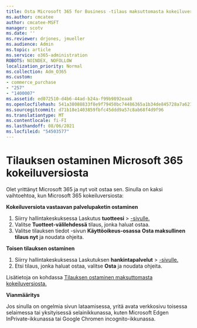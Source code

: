 ```yaml
---
title: Osta Microsoft 365 for Business -tilaus maksuttomasta kokeiluversiosta
ms.author: cmcatee
author: cmcatee-MSFT
manager: scotv
ms.date: ''
ms.reviewer: drjones, jmueller
ms.audience: Admin
ms.topic: article
ms.service: o365-administration
ROBOTS: NOINDEX, NOFOLLOW
localization_priority: Normal
ms.collection: Adm_O365
ms.custom:
- commerce_purchase
- "257"
- "1400007"
ms.assetid: ed072510-d4b6-44ad-b24a-f99b9892eaa8
ms.openlocfilehash: 541a38088833f8e9f79450bc74486365a1b34de845728a7a621a8f21e67cd162
ms.sourcegitcommit: d71b18e1403859fbfc45ddd9a57c8ab68f4d9f96
ms.translationtype: MT
ms.contentlocale: fi-FI
ms.lasthandoff: 08/06/2021
ms.locfileid: "54503577"
---
```

# <a name="buy-a-subscription-to-microsoft-365-from-your-free-trial"></a>Tilauksen ostaminen Microsoft 365 kokeiluversiosta

Olet yrittänyt Microsoft 365 ja nyt voit ostaa sen. Sinulla on kaksi vaihtoehtoa, kun Microsoft 365 kokeiluversiosta:
  
 **Kokeiluversiota vastaavan palvelupaketin ostaminen**
  
1. Siirry hallintakeskuksessa Laskutus **tuotteesi** \> [-sivulle.](https://go.microsoft.com/fwlink/p/?linkid=842054)
2. Valitse **Tuotteet-välilehdessä** tilaus, jonka haluat ostaa.
3. Valitse tilauksen tiedot -sivun **Käyttöoikeus-osassa** **Osta maksullinen tilaus nyt** ja noudata ohjeita.
 
**Toisen tilauksen ostaminen**
  
1. Siirry hallintakeskuksessa Laskutuksen **hankintapalvelut** \> [-sivulle.](https://go.microsoft.com/fwlink/p/?linkid=868433)
2. Etsi tilaus, jonka haluat ostaa, valitse **Osta** ja noudata ohjeita.

Lisätietoja on kohdassa [Tilauksen ostaminen maksuttomasta kokeiluversiosta.](/microsoft-365/commerce/try-or-buy-microsoft-365#buy-a-subscription-from-your-free-trial)

**Vianmääritys**

Jos sinulla on ongelmia sivun lataamisessa, yritä avata verkkosivu toisessa selaimessa tai yksityisessä selainikkunassa, kuten Microsoft Edgen InPrivate-ikkunassa tai Google Chromen incognito-ikkunassa.